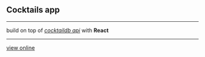 ## Cocktails app

---

build on top of [_cocktaildb api_](https://www.thecocktaildb.com/api.php) with **React**

---

[view online](https://pgatic-cocktails.netlify.app/)
